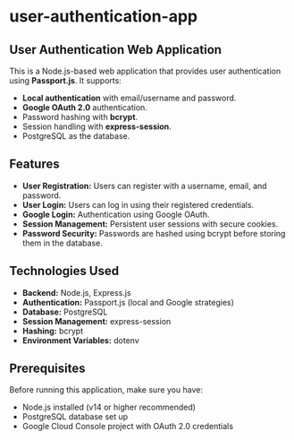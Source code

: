 # user-authentication-app
## User Authentication Web Application

This is a Node.js-based web application that provides user authentication using **Passport.js**. It supports:
- **Local authentication** with email/username and password.
- **Google OAuth 2.0** authentication.
- Password hashing with **bcrypt**.
- Session handling with **express-session**.
- PostgreSQL as the database.

## Features

- **User Registration:** Users can register with a username, email, and password.
- **User Login:** Users can log in using their registered credentials.
- **Google Login:** Authentication using Google OAuth.
- **Session Management:** Persistent user sessions with secure cookies.
- **Password Security:** Passwords are hashed using bcrypt before storing them in the database.

## Technologies Used

- **Backend:** Node.js, Express.js
- **Authentication:** Passport.js (local and Google strategies)
- **Database:** PostgreSQL
- **Session Management:** express-session
- **Hashing:** bcrypt
- **Environment Variables:** dotenv

## Prerequisites

Before running this application, make sure you have:

- Node.js installed (v14 or higher recommended)
- PostgreSQL database set up
- Google Cloud Console project with OAuth 2.0 credentials

